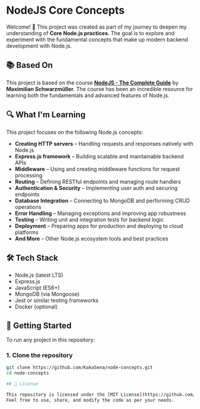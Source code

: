 # NodeJS Core Concepts

Welcome! 👋 This project was created as part of my journey to deepen my understanding of **Core Node.js practices**. The goal is to explore and experiment with the fundamental concepts that make up modern backend development with Node.js.

## 📚 Based On

This project is based on the course **[NodeJS - The Complete Guide](https://www.udemy.com/course/nodejs-the-complete-guide/)** by **Maximilian Schwarzmüller**. The course has been an incredible resource for learning both the fundamentals and advanced features of Node.js.

## 🔍 What I'm Learning

This project focuses on the following Node.js concepts:

- **Creating HTTP servers** – Handling requests and responses natively with Node.js
- **Express.js framework** – Building scalable and maintainable backend APIs
- **Middleware** – Using and creating middleware functions for request processing
- **Routing** – Defining RESTful endpoints and managing route handlers
- **Authentication & Security** – Implementing user auth and securing endpoints
- **Database Integration** – Connecting to MongoDB and performing CRUD operations
- **Error Handling** – Managing exceptions and improving app robustness
- **Testing** – Writing unit and integration tests for backend logic
- **Deployment** – Preparing apps for production and deploying to cloud platforms
- **And More** – Other Node.js ecosystem tools and best practices

## 🛠️ Tech Stack

- Node.js (latest LTS)
- Express.js
- JavaScript (ES6+)
- MongoDB (via Mongoose)
- Jest or similar testing frameworks
- Docker (optional)




<!-- 
## 📁 Project Structure

The project is organized into folders for routes, controllers, models, middleware, and utilities to reflect common Node.js best practices and maintainability.


## 🧠 Learning Materials

This repo includes practical examples, small apps, and code snippets to understand core backend concepts:

- 📘 [HTTP Server Basics](./learning-materials/01-http-server): Basic Node.js HTTP server examples demonstrating request and response handling.
- 🚀 [Express Routing & Middleware](./learning-materials/02-express-routing): Examples of route handlers, middleware usage, and modular Express app setup.
- 🔐 [Authentication & Authorization](./learning-materials/03-auth): Implementing JWT, sessions, and role-based access control.
- 🗄️ [MongoDB Integration](./learning-materials/04-mongodb): CRUD operations, schema modeling with Mongoose, and data validation.
- 🧪 [Testing Backend](./learning-materials/05-testing): Unit and integration tests with Jest and supertest.
- ☁️ [Deployment Guides](./learning-materials/06-deployment): How to deploy Node.js apps to platforms like Heroku, AWS, or DigitalOcean.

## 🧩 Projects Built From This Course

- 🛠️ [Basic HTTP Server](./projects/01-http-server): Hands-on with native Node.js HTTP module.
- 📦 [RESTful API with Express](./projects/02-express-api): Building a full CRUD API with Express and MongoDB.
- 🔐 [User Authentication System](./projects/03-auth-system): Secure login/logout and protected routes.
- 🚢 [Dockerized Node.js App](./projects/04-docker): Containerizing your app for consistent deployment.

-->


## 🚀 Getting Started

To run any project in this repository:

### 1. Clone the repository
```bash
git clone https://github.com/KakaSena/node-concepts.git
cd node-concepts

## 📄 License

This repository is licensed under the [MIT License](https://github.com/KakaSena/node-concepts/blob/main/LICENSE).  
Feel free to use, share, and modify the code as per your needs.
